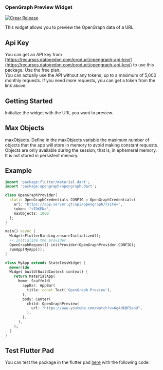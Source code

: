 ### OpenGraph Preview Widget

[![Crear Release](https://github.com/baldomerocho/flutter_opengraph/actions/workflows/release.yaml/badge.svg?branch=master)](https://github.com/baldomerocho/flutter_opengraph/actions/workflows/release.yaml)

This widget allows you to preview the OpenGraph data of a URL.

## Api Key
You can get an API key from [https://recursos.datogedon.com/product/opengraph-api-key/](https://recursos.datogedon.com/product/opengraph-api-key/) to use this package. Use the free plan.
<br>
You can actually use the API without any tokens, up to a maximum of 5,000 monthly requests. If you need more requests, you can get a token from the link above.

## Getting Started
Initialize the widget with the URL you want to preview.

## Max Objects
maxObjects.
Define in the maxObjects variable the maximum number of objects that the app will store in memory to avoid making constant requests.
Objects are only available during the session, that is, in ephemeral memory. It is not stored in persistent memory.

## Example
```dart
import 'package:flutter/material.dart';
import 'package:opengraph/opengraph.dart';

class OpenGraphProvider{
  static OpenGraphCredentials CONFIG = OpenGraphCredentials(
    url: "https://app.server.gt/api/opengraph/?site=",
    token: "<TOKEN>",
    maxObjects: 1000
  );
}

main() async {
  WidgetsFlutterBinding.ensureInitialized();
  // Initialize the provider
  OpenGraphRequest().initProvider(OpenGraphProvider.CONFIG);
  runApp(MyApp());
}

class MyApp extends StatelessWidget {
  @override
  Widget build(BuildContext context) {
    return MaterialApp(
      home: Scaffold(
        appBar: AppBar(
          title: const Text('OpenGraph Preview'),
        ),
        body: Center(
          child: OpenGraphPreview(
            url: "https://www.youtube.com/watch?v=6g4dkBF5anU",
          ),
        ),
      ),
    );
  }
}
```

## Test Flutter Pad
You can test the package in the flutter pad [here](https://dartpad.dev/?id=948cf2b7634b3ba45d891680600d3029) with the following code: